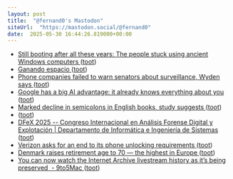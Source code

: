 ```yaml
---
layout: post
title:  "@fernand0's Mastodon"
siteUrl:  "https://mastodon.social/@fernand0"
date:  2025-05-30 16:44:26.819000+00:00
---
```

*  [Still booting after all these years: The people stuck using ancient Windows computers ](https://www.bbc.com/future/article/20250516-the-people-stuck-using-ancient-windows-computer) ([toot](https://mastodon.social/@fernand0/114597787520917611))
*  [Ganando espacio ](https://www.flickr.com/photos/fernand0/54527436975) ([toot](https://mastodon.social/@fernand0/114597454849993540))
*  [Phone companies failed to warn senators about surveillance, Wyden says  ](https://www.politico.com/live-updates/2025/05/21/congress/exclusive-phone-companies-failed-to-warn-senators-about-surveillance-wyden-says-00361400) ([toot](https://mastodon.social/@fernand0/114597423808960944))
*  [Google has a big AI advantage: it already knows everything about you ](https://www.theverge.com/tech/671201/google-personal-context-ai-advantage-dat) ([toot](https://mastodon.social/@fernand0/114597297808203301))
*  [Marked decline in semicolons in English books, study suggests ](https://www.theguardian.com/science/2025/may/18/marked-decline-semicolon-use-english-books-study-suggest) ([toot](https://mastodon.social/@fernand0/114597012234163589))
*  [ ](https://mastodon.social/users/fernand0/statuses/114596888705883457/activity) ([toot](https://mastodon.social/users/fernand0/statuses/114596888705883457/activity))
*  [DFeX 2025 -- Congreso Internacional en Análisis Forense Digital y Explotación \| Departamento de Informática e Ingeniería de Sistemas ](https://diis.unizar.es/es/noticias/dfex-2025-congreso-internacional-en-analisis-forense-digital-y-explotacio) ([toot](https://mastodon.social/@fernand0/114596743152539690))
*  [Verizon asks for an end to its phone unlocking requirements   ](https://www.lightreading.com/smartphones-devices/verizon-asks-for-an-end-to-its-phone-unlocking-requirements) ([toot](https://mastodon.social/@fernand0/114596547786281616))
*  [Denmark raises retirement age to 70 — the highest in Europe ](https://edition.cnn.com/2025/05/23/business/denmark-retirement-age-rise-70-intl-scl) ([toot](https://mastodon.social/@fernand0/114596373290906630))
*  [You can now watch the Internet Archive livestream history as it’s being preserved  - 9to5Mac ](https://9to5mac.com/2025/05/21/you-can-now-watch-the-internet-archive-livestream-history-as-its-being-preserved) ([toot](https://mastodon.social/@fernand0/114596076424688819))
